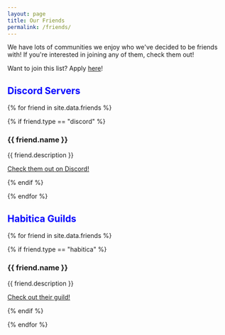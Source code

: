 ```yaml
---
layout: page
title: Our Friends
permalink: /friends/
---
```


We have lots of communities we enjoy who we've decided to be friends with! If you're interested in joining any of them, check them out!

Want to join this list? Apply [here](/apply.html)!

<h2 style="color: blue">Discord Servers</h2>

{% for friend in site.data.friends %}

{% if friend.type == "discord" %}

### {{ friend.name }}

{{ friend.description }}

<a href="{{ friend.link }}" style="text-decoration: underline;">Check them out on Discord!</a>

{% endif %}

{% endfor %}

<h2 style="color: blue">Habitica Guilds</h2>

{% for friend in site.data.friends %}

{% if friend.type == "habitica" %}

### {{ friend.name }}

{{ friend.description }}

<a href="{{ friend.link }}" style="text-decoration: underline;">Check out their guild!</a>

{% endif %}

{% endfor %}
